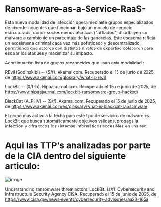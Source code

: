 # Ransomware-as-a-Service-RaaS-
Esta nueva modalidad de infección opera mediante grupos especializados de ciberdelincuentes que funcionan bajo un modelo de negocio estructurado, donde socios menos técnicos ("afiliados") distribuyen su malware a cambio de un porcentaje de las ganancias. Este esquema refleja un ecosistema criminal cada vez más sofisticado y descentralizado, permitiendo que actores con distintos niveles de expertise colaboren para escalar los ataques y maximizar su impacto.

Acontinuación lista de grupos reconocidos que usan esta modalidad :

REvil (Sodinokibi) -- (S/f). Akamai.com. Recuperado el 15 de junio de 2025, de https://www.akamai.com/glossary/what-is-revil

LockBit -- (S/f-b). Hipaajournal.com. Recuperado el 15 de junio de 2025, de https://www.hipaajournal.com/lockbit-ransomware-group-hacked/

BlackCat (ALPHV) -- (S/f). Akamai.com. Recuperado el 15 de junio de 2025, de https://www.akamai.com/es/glossary/what-is-blackcat-ransomware

El grupo mas activo a la fecha para este tipo de servicios de malware es LockBit que busca automáticamente objetivos valiosos, propaga la infección y cifra todos los sistemas informáticos accesibles en una red.

# Aqui las TTP's analizadas por parte de la CIA dentro del siguiente articulo:
![image](https://github.com/user-attachments/assets/1a9533de-78fa-4024-acef-b9425ad06522)



Understanding ransomware threat actors: LockBit. (s/f). Cybersecurity and Infrastructure Security Agency CISA. Recuperado el 15 de junio de 2025, de https://www.cisa.gov/news-events/cybersecurity-advisories/aa23-165a


